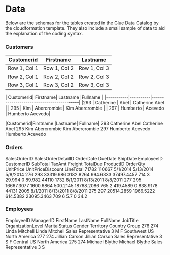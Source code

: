 # Data
Below are the schemas for the tables created in the Glue Data Catalog by the cloudformation template. They also include a small sample of data to aid the explanation of the coding syntax.

### Customers

|Customerid | Firstname | Lastname |
|-----------|----------|----------|
| Row 1, Col 1 | Row 1, Col 2 | Row 1, Col 3 |
| Row 2, Col 1 | Row 2, Col 2 | Row 2, Col 3 |
| Row 3, Col 1 | Row 3, Col 2 | Row 3, Col 3 |


| Customerid| Firstname| Lastname |Fullname                       |
|-----------|----------|------------------------------------------|
|293        |	Catherine |	Abel                 |	Catherine Abel  |
| 295       |	Kim	      |   Abercrombie        |	Kim Abercrombie |
|  297      |	Humberto  |	Acevedo              |	Humberto Acevedo|
  
  |Customerid|Firstname	|Lastname|	Fullname|
  293	Catherine	Abel	Catherine Abel
  295	Kim	Abercrombie	Kim Abercrombie
  297	Humberto	Acevedo	Humberto Acevedo 
  


### Orders

SalesOrderID	SalesOrderDetailID	OrderDate	DueDate	ShipDate	EmployeeID	CustomerID	SubTotal	TaxAmt	Freight	TotalDue	ProductID	OrderQty	UnitPrice	UnitPriceDiscount	LineTotal
71782	110667	5/1/2014	5/13/2014	5/8/2014	276	293	33319.986	3182.8264	994.6333	37497.4457	714	3	29.994	0	89.982
44110	1732	8/1/2011	8/13/2011	8/8/2011	277	295	16667.3077	1600.6864	500.2145	18768.2086	765	2	419.4589	0	838.9178
44131	2005	8/1/2011	8/13/2011	8/8/2011	275	297	20514.2859	1966.5222	614.5382	23095.3463	709	6	5.7	0	34.2
### Employees

EmployeeID	ManagerID	FirstName	LastName	FullName	JobTitle	OrganizationLevel	MaritalStatus	Gender	Territory	Country	Group
276	274	Linda	Mitchell	Linda Mitchell	Sales Representative	3	M	F	Southwest	US	North America
277	274	Jillian	Carson	Jillian Carson	Sales Representative	3	S	F	Central	US	North America
275	274	Michael	Blythe	Michael Blythe	Sales Representative	3	S
